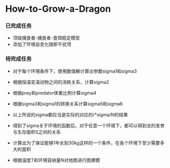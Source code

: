 # How-to-Grow-a-Dragon

### 已完成任务 ###

- 顶级捕食者-捕食者-食饵稳定模型
- 添加了环境自变化随即干扰项

### 待完成任务 ###

- 对于每个环境条件下，使用数值解计算出参数sigma1和sigma3
- 根据恒温变温动物之间的消耗关系，计算sigma2
- 根据prey和predator体重比例计算sigma4
- 根据sigma3和sigma1的转换关系计算sigma5和sigma6
- 以上所说的sigma都应当是实际的对应的r*sigma/N的结果
- 得到了sigma关于环境的函数后，对于任意一个环境下，都可以得到龙的发育与生存面积S之间的关系
- 计算出为了保证能够1年长到30kg这样的一个条件，在各个环境下至少需要多大的面积

- 根据温度T和环境容纳量N对地图进行图建模

